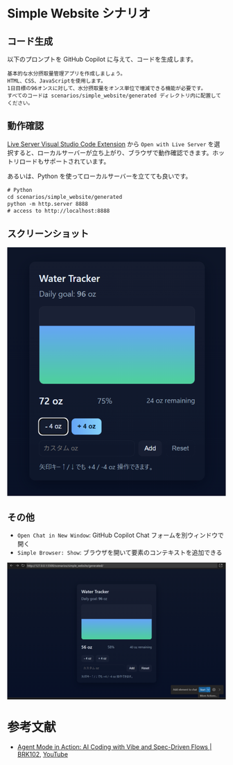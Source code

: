 # Simple Website シナリオ

## コード生成

以下のプロンプトを GitHub Copilot に与えて、コードを生成します。

```text
基本的な水分摂取量管理アプリを作成しましょう。
HTML、CSS、JavaScriptを使用します。
1日目標の96オンスに対して、水分摂取量をオンス単位で増減できる機能が必要です。
すべてのコードは scenarios/simple_website/generated ディレクトリ内に配置してください。
```

## 動作確認

[Live Server Visual Studio Code Extension](https://marketplace.visualstudio.com/items?itemName=ritwickdey.LiveServer) から `Open with Live Server` を選択すると、ローカルサーバーが立ち上がり、ブラウザで動作確認できます。ホットリロードもサポートされています。

あるいは、Python を使ってローカルサーバーを立てても良いです。

```shell
# Python
cd scenarios/simple_website/generated
python -m http.server 8888
# access to http://localhost:8888
```

## スクリーンショット

![screenshot](./images/screenshot.png)

## その他

- `Open Chat in New Window`: GitHub Copilot Chat フォームを別ウィンドウで開く
- `Simple Browser: Show`: ブラウザを開いて要素のコンテキストを追加できる

![simple_browser](./images/simple_browser.png)

# 参考文献

- [Agent Mode in Action: AI Coding with Vibe and Spec-Driven Flows | BRK102](https://build.microsoft.com/en-US/sessions/BRK102?source=sessions), [YouTube](https://www.youtube.com/watch?v=1DlNVROQ6DI)
